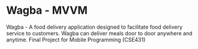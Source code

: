 # Wagba - MVVM
Wagba - A food delivery application designed to facilitate food delivery service to customers. Wagba can deliver meals door to door anywhere and anytime.  Final Project for Mobile Programming (CSE431)
